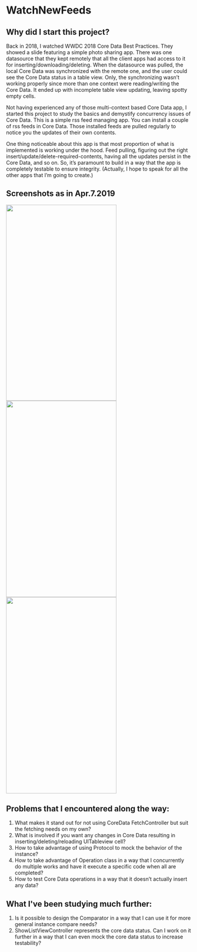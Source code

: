 # WatchNewFeeds

## Why did I start this project?
Back in 2018, I watched WWDC 2018 Core Data Best Practices. 
They showed a slide featuring a simple photo sharing app. There was one datasource that they kept remotely that all the client apps had access to it for inserting/downloading/deleting. When the datasource was pulled, the local Core Data was synchronized with the remote one, and the user could see the Core Data status in a table view.
Only, the synchronizing wasn’t working properly since more than one context were reading/writing the Core Data. It ended up with incomplete table view updating, leaving spotty empty cells.

Not having experienced any of those multi-context based Core Data app, I started this project to study the basics and demystify concurrency issues of Core Data.
This is a simple rss feed managing app. You can install a couple of rss feeds in Core Data. Those installed feeds are pulled regularly to notice you the updates of their own contents.

One thing noticeable about this app is that most proportion of what is implemented is working under the hood. Feed pulling, figuring out the right insert/update/delete-required-contents, having all the updates persist in the Core Data, and so on. So, it’s paramount to build in a way that the app is completely testable to ensure integrity. (Actually, I hope to speak for all the other apps that I’m going to create.)

## Screenshots as in Apr.7.2019
<p>
<img src="https://user-images.githubusercontent.com/18760280/55679392-005a2000-5946-11e9-8d4b-95ee44509cb4.png" width=300 height=533.6>
<img src="https://user-images.githubusercontent.com/18760280/55679393-005a2000-5946-11e9-8d3b-e660846ca50a.png" width=300 height=533.6>
<img src="https://user-images.githubusercontent.com/18760280/55679391-ffc18980-5945-11e9-85ff-5227b82eb594.png" width=300 height=533.6>
</p>

<p align="center">

</p>

<p align="center">

</p>

## Problems that I encountered along the way:
1. What makes it stand out for not using CoreData FetchController but suit the fetching needs on my own?
2. What is involved if you want any changes in Core Data resulting in inserting/deleting/reloading UITableview cell?
3. How to take advantage of using Protocol to mock the behavior of the instance?
4. How to take advantage of Operation class in a way that I concurrently do multiple works and have it execute a specific code when all are completed?
5. How to test Core Data operations in a way that it doesn’t actually insert any data?

## What I've been studying much further:
1. Is it possible to design the Comparator in a way that I can use it for more general instance compare needs?
2. ShowListViewController represents the core data status. Can I work on it further in a way that I can even mock the core data status to increase testability?
